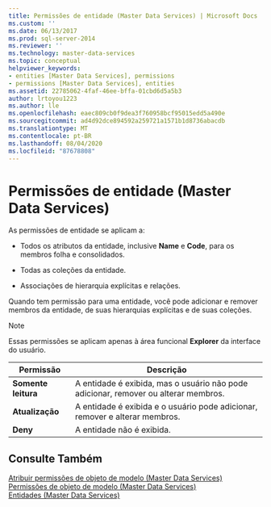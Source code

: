 ```yaml
---
title: Permissões de entidade (Master Data Services) | Microsoft Docs
ms.custom: ''
ms.date: 06/13/2017
ms.prod: sql-server-2014
ms.reviewer: ''
ms.technology: master-data-services
ms.topic: conceptual
helpviewer_keywords:
- entities [Master Data Services], permissions
- permissions [Master Data Services], entities
ms.assetid: 22785062-4faf-46ee-bffa-01cbd6d5a5b3
author: lrtoyou1223
ms.author: lle
ms.openlocfilehash: eaec809cb0f9dea3f760958bcf95015edd5a490e
ms.sourcegitcommit: ad4d92dce894592a259721a1571b1d8736abacdb
ms.translationtype: MT
ms.contentlocale: pt-BR
ms.lasthandoff: 08/04/2020
ms.locfileid: "87678808"
---
```

# <a name="entity-permissions-master-data-services"></a>Permissões de entidade (Master Data Services)
  As permissões de entidade se aplicam a:  
  
-   Todos os atributos da entidade, inclusive **Name** e **Code**, para os membros folha e consolidados.  
  
-   Todas as coleções da entidade.  
  
-   Associações de hierarquia explícitas e relações.  
  
 Quando tem permissão para uma entidade, você pode adicionar e remover membros da entidade, de suas hierarquias explícitas e de suas coleções.  
  
> [!NOTE]  
>  Essas permissões se aplicam apenas à área funcional **Explorer** da interface do usuário.  
  
|Permissão|Descrição|  
|----------------|-----------------|  
|**Somente leitura**|A entidade é exibida, mas o usuário não pode adicionar, remover ou alterar membros.|  
|**Atualização**|A entidade é exibida e o usuário pode adicionar, remover e alterar membros.|  
|**Deny**|A entidade não é exibida.|  
  
## <a name="see-also"></a>Consulte Também  
 [Atribuir permissões de objeto de modelo &#40;Master Data Services&#41;](assign-model-object-permissions-master-data-services.md)   
 [Permissões de objeto de modelo &#40;Master Data Services&#41;](../../2014/master-data-services/model-object-permissions-master-data-services.md)   
 [Entidades &#40;Master Data Services&#41;](../../2014/master-data-services/entities-master-data-services.md)  
  
  
